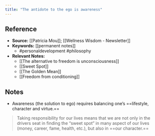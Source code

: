 ```yaml
---
title: "The antidote to the ego is awareness"
---
```

## Reference
- **Source:** [[Patricia Mou]]; [[Wellness Wisdom - Newsletter]]
- **Keywords:** [[permanent notes]]
	- #personaldevelopment #philosophy 
- **Relevant Notes:**
	- [[The alternative to freedom is unconsciousness]]
	- [[Sweet Spot]]
	- [[The Golden Mean]]
	- [[Freedom from conditioning]]
## Notes
-   Awareness (the solution to ego) requires balancing one’s ==lifestyle, character and virtue.==
> Taking responsibility for our lives means that we are not only in the drivers seat in finding the “sweet spot” in many aspect of our lives (money, career, fame, health, etc.), but also in ==our character.==